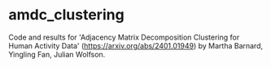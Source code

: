 # amdc_clustering
Code and results for 'Adjacency Matrix Decomposition Clustering for Human Activity Data' (https://arxiv.org/abs/2401.01949) by Martha Barnard, Yingling Fan, Julian Wolfson.
